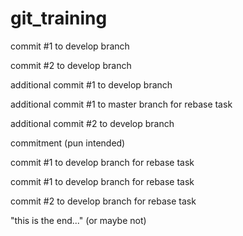 # git_training

commit #1 to develop branch

commit #2 to develop branch

additional commit #1 to develop branch

additional commit #1 to master branch for rebase task

additional commit #2 to develop branch

commitment (pun intended)

commit #1 to develop branch for rebase task

commit #1 to develop branch for rebase task

commit #2 to develop branch for rebase task

"this is the end..." (or maybe not)